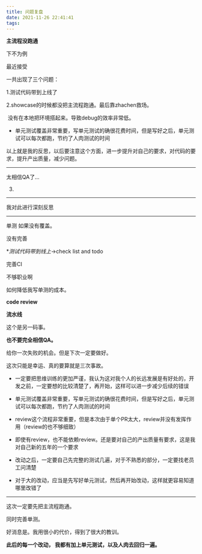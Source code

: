 ```yaml
---
title: 问题复盘
date: 2021-11-26 22:41:41
tags:
---
```


**主流程没跑通**

下不为例

最近接受

一共出现了三个问题：

1.测试代码带到上线了

2.showcase的时候都没把主流程跑通。最后靠zhachen救场。

​	没有在本地把环境搭起来。导致debug的效率非常低。



- 单元测试覆盖非常重要，写单元测试的确很花费时间，但是写好之后，单元测试可以每次都跑，节约了人肉测试的时间

以上就是我的反思，以后要注意这个方面，进一步提升对自己的要求，对代码的要求，提升产出质量，减少问题。

---

太相信QA了...

3.

---

我对此进行深刻反思

---



单测 如果没有覆盖。

没有完善

**测试代码带到线上*->check list and  todo

完善CI



不够职业啊



如何降低我写单测的成本。



**code review**



**流水线**

这个是另一码事。



**也不要完全相信QA。**



给你一次失败的机会。但是下次一定要做好。

这次只能是幸运、真的要算就是三次事故。



- 一定要把思维训练的更加严谨，我认为这对我个人的长远发展是有好处的，开发之前，一定要想的比较清楚了，再开始，这样可以进一步减少后续的错误

- 单元测试覆盖非常重要，写单元测试的确很花费时间，但是写好之后，单元测试可以每次都跑，节约了人肉测试的时间

- review这个流程非常重要，但是本次由于单个PR太大，review并没有发挥作用（review的也不够细致）
- 即使有review，也不能依赖review。还是要对自己的产出质量有要求，这是我对自己新的五年的一个要求

- 改动之后，一定要自己先完整的测试几遍，对于不熟悉的部分，一定要找老员工问清楚
- 对于大的改动，应当是先写好单元测试，然后再开始改动，这样就更容易知道哪里改错了

---

这次一定要先把主流程跑通。

同时完善单测。



好消息是。我用很小的代价，得到了很大的教训。



**此后的每一个改动， 我都有加上单元测试，以及人肉去回归一遍。**

